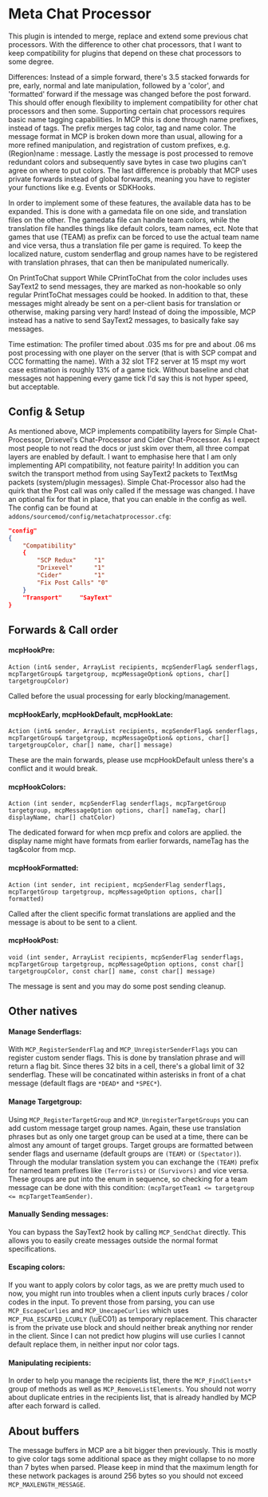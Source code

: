# Meta Chat Processor

This plugin is intended to merge, replace and extend some previous chat processors.
With the difference to other chat processors, that I want to keep compatibility for plugins that depend on these chat processors to some degree.

Differences: Instead of a simple forward, there's 3.5 stacked forwards for pre, early, normal and late manipulation, followed by a 'color', and 'formatted' forward if the message was changed before the post forward.
This should offer enough flexibility to implement compatibility for other chat processors and then some.
Supporting certain chat processors requires basic name tagging capabilities. In MCP this is done through name prefixes, instead of tags. The prefix merges tag color, tag and name color.
The message format in MCP is broken down more than usual, allowing for a more refined manipulation, and registration of custom prefixes, e.g. (Region)name : message.
Lastly the message is post processed to remove redundant colors and subsequently save bytes in case two plugins can't agree on where to put colors.
The last difference is probably that MCP uses private forwards instead of global forwards, meaning you have to register your functions like e.g. Events or SDKHooks.

In order to implement some of these features, the available data has to be expanded. This is done with a gamedata file on one side, and translation files on the other.
The gamedata file can handle team colors, while the translation file handles things like default colors, team names, ect. Note that games that use (TEAM) as prefix can
be forced to use the actual team name and vice versa, thus a translation file per game is required. To keep the localized nature, custom senderflag and group names have
to be registered with translation phrases, that can then be manipulated numerically.

On PrintToChat support
While CPrintToChat from the color includes uses SayText2 to send messages, they are marked as non-hookable so only regular PrintToChat messages could be hooked.
In addition to that, these messages might already be sent on a per-client basis for translation or otherwise, making parsing very hard!
Instead of doing the impossible, MCP instead has a native to send SayText2 messages, to basically fake say messages.

Time estimation:
The profiler timed about .035 ms for pre and about .06 ms post processing with one player on the server (that is with SCP compat and CCC formatting the name).
With a 32 slot TF2 server at 15 mspt my wort case estimation is roughly 13% of a game tick.
Without baseline and chat messages not happening every game tick I'd say this is not hyper speed, but acceptable.

## Config & Setup

As mentioned above, MCP implements compatibility layers for Simple Chat-Processor, Drixevel's Chat-Processor and Cider Chat-Processor. As I expect most people to not read the docs or just skim over them, all three compat layers are enabled by default.
I want to emphasise here that I am only implementing API compatibility, not feature pairity! In addition you can switch the transport method from using SayText2 packets to TextMsg packets (system/plugin messages).
Simple Chat-Processor also had the quirk that the Post call was only called if the message was changed. I have an optional fix for that in place, that you can enable in the config as well.
The config can be found at `addons/sourcemod/config/metachatprocessor.cfg`:
```json
"config"
{
	"Compatibility"
	{
		"SCP Redux"		"1"
		"Drixevel"		"1"
		"Cider"			"1"
		"Fix Post Calls" "0"
	}
	"Transport"		"SayText"
}
```

## Forwards & Call order

#### mcpHookPre:
`Action (int& sender, ArrayList recipients, mcpSenderFlag& senderflags, mcpTargetGroup& targetgroup, mcpMessageOption& options, char[] targetgroupColor)`

Called before the usual processing for early blocking/management.

#### mcpHookEarly, mcpHookDefault, mcpHookLate:
`Action (int& sender, ArrayList recipients, mcpSenderFlag& senderflags, mcpTargetGroup& targetgroup, mcpMessageOption& options, char[] targetgroupColor, char[] name, char[] message)`

These are the main forwards, please use mcpHookDefault unless there's a conflict and it would break.

#### mcpHookColors:
`Action (int sender, mcpSenderFlag senderflags, mcpTargetGroup targetgroup, mcpMessageOption options, char[] nameTag, char[] displayName, char[] chatColor)`

The dedicated forward for when mcp prefix and colors are applied. the display name might have formats from earlier forwards, nameTag has the tag&color from mcp.

#### mcpHookFormatted:
`Action (int sender, int recipient, mcpSenderFlag senderflags, mcpTargetGroup targetgroup, mcpMessageOption options, char[] formatted)`

Called after the client specific format translations are applied and the message is about to be sent to a client.

#### mcpHookPost:
`void (int sender, ArrayList recipients, mcpSenderFlag senderflags, mcpTargetGroup targetgroup, mcpMessageOption options, const char[] targetgroupColor, const char[] name, const char[] message)`

The message is sent and you may do some post sending cleanup.

## Other natives
#### Manage Senderflags:
With `MCP_RegisterSenderFlag` and `MCP_UnregisterSenderFlags` you can register custom sender flags.
This is done by translation phrase and will return a flag bit. Since theres 32 bits in a cell, there's a global limit of 32 senderflag. These will be concatinated within asterisks in front of a chat message (default flags are `*DEAD*` and `*SPEC*`).

#### Manage Targetgroup:
Using `MCP_RegisterTargetGroup` and `MCP_UnregisterTargetGroups` you can add custom message target group names.
Again, these use translation phrases but as only one target group can be used at a time, there can be almost any amount of target groups. Target groups are formatted between sender flags and username (default groups are `(TEAM)` or `(Spectator)`).
Through the modular translation system you can exchange the `(TEAM)` prefix for named team prefixes like `(Terrorists)` or `(Survivors)` and vice versa.
These groups are put into the enum in sequence, so checking for a team message can be done with this condition: `(mcpTargetTeam1 <= targetgroup <= mcpTargetTeamSender)`.

#### Manually Sending messages:
You can bypass the SayText2 hook by calling `MCP_SendChat` directly. This allows you to easily create messages outside the normal format specifications.

#### Escaping colors:
If you want to apply colors by color tags, as we are pretty much used to now, you might run into troubles when a client inputs curly braces / color codes in the input.
To prevent those from parsing, you can use `MCP_EscapeCurlies` and `MCP_UnecapeCurlies` which uses `MCP_PUA_ESCAPED_LCURLY` (\uEC01) as temporary replacement.
This character is from the private use block and should neither break anything nor render in the client. Since I can not predict how plugins will use curlies I cannot default replace them, in neither input nor color tags.

#### Manipulating recipients:
In order to help you manage the recipients list, there the `MCP_FindClients*` group of methods as well as `MCP_RemoveListElements`.
You should not worry about duplicate entries in the recipients list, that is already handled by MCP after each forward is called.

## About buffers
The message buffers in MCP are a bit bigger then previously. This is mostly to give color tags some additional space as they might collapse to no more than 7 bytes when parsed.
Please keep in mind that the maximum length for these network packages is around 256 bytes so you should not exceed `MCP_MAXLENGTH_MESSAGE`.


